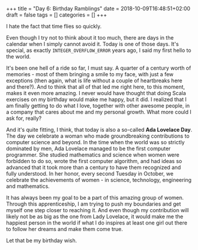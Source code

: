 +++
title = "Day 6: Birthday Ramblings"
date = 2018-10-09T16:48:51+02:00
draft = false
tags = []
categories = []
+++

I hate the fact that time flies so quickly. 

Even though I try not to think about it too much, there are days in the calendar when I simply cannot avoid it. Today is one of those days. It's special, as exactly `INTEGER_OVERFLOW_ERROR` years ago, I said my first hello to the world.



It's been one hell of a ride so far, I must say. A quarter of a century worth of memories - most of them bringing a smile to my face, with just a few exceptions (then again, what is life without a couple of heartbreaks here and there?). And to think that all of that led me right here, to this moment, makes it even more amazing. I never would have thought that doing Scala exercises on my birthday would make me happy, but it did. I realized that I am finally getting to do what I love, together with other awesome people, in a company that cares about me and my personal growth. What more could I ask for, really?



And it's quite fitting, I think, that today is also a so-called __Ada Lovelace Day__. The day we celebrate a woman who made groundbreaking contributions to computer science and beyond. In the time when the world was so strictly dominated by men, Ada Lovelace managed to be the first computer programmer. She studied mathematics and science when women were forbidden to do so, wrote the first computer algorithm, and had ideas so advanced that it took more than a century to have them recognized and fully understood. In her honor, every second Tuesday in October, we celebrate the achievements of women - in science, technology, engineering and mathematics. 



It has always been my goal to be a part of this amazing group of women. Through this apprenticeship, I am trying to push my boundaries and get myself one step closer to reaching it. And even though my contribution will likely not be as big as the one from Lady Lovelace, it would make me the happiest person in the world if what I do inspires at least one girl out there to follow her dreams and make them come true.



Let that be my birthday wish.